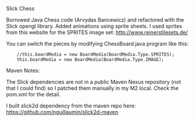 Slick Chess

Borrowed Java Chess code (Arvydas Bancewicz) and refactored with the Slick opengl library.
Added animations using sprite sheets.
I used sprites from this website for the SPRITES image set: http://www.reinerstilesets.de/

You can switch the pieces by modifying ChessBoard.java program like this:

		//this.boardMedia = new BoardMedia(BoardMedia.Type.SPRITES);
		this.boardMedia = new BoardMedia(BoardMedia.Type.IMAGE);

Maven Notes:

The Slick dependencies are not in a public Maven Nexus repository (not that I could find) so I patched them manually in my M2 local.
Check the pom.xml for the detail. 

I built slick2d dependency from the maven repo here:
https://github.com/nguillaumin/slick2d-maven









